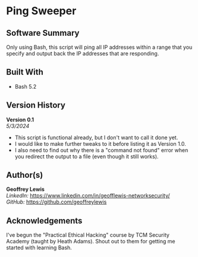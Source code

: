 # Ping Sweeper

## Software Summary

Only using Bash, this script will ping all IP addresses within a range that you specify and output back the IP addresses that are responding.

## Built With

* Bash 5.2

## Version History 

**Version 0.1**  
*5/3/2024*  
* This script is functional already, but I don't want to call it done yet.
* I would like to make further tweaks to it before listing it as Version 1.0.
* I also need to find out why there is a "command not found" error when you redirect the output to a file (even though it still works).

## Author(s)

**Geoffrey Lewis**    
*LinkedIn:* https://www.linkedin.com/in/geofflewis-networksecurity/  
*GitHub:* https://github.com/geoffreylewis

## Acknowledgements

I've begun the "Practical Ethical Hacking" course by TCM Security Academy (taught by Heath Adams).  Shout out to them for getting me started with learning Bash.
